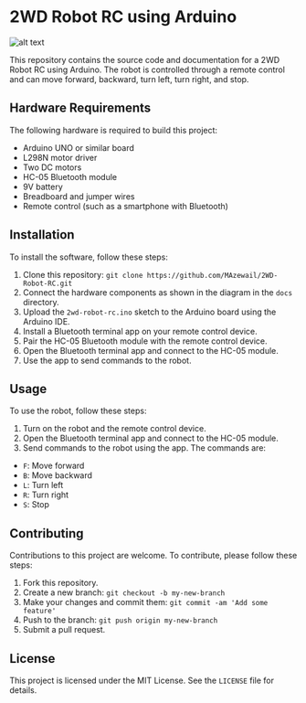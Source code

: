 # 2WD Robot RC using Arduino
![__alt text__](https://img.shields.io/github/deployments/:MAzewail/:2WD-Robot-RC/:)

This repository contains the source code and documentation for a 2WD Robot RC using Arduino. The robot is controlled through a remote control and can move forward, backward, turn left, turn right, and stop.

## Hardware Requirements

The following hardware is required to build this project:

- Arduino UNO or similar board
- L298N motor driver
- Two DC motors
- HC-05 Bluetooth module
- 9V battery
- Breadboard and jumper wires
- Remote control (such as a smartphone with Bluetooth)

## Installation

To install the software, follow these steps:

1. Clone this repository: `git clone https://github.com/MAzewail/2WD-Robot-RC.git`
2. Connect the hardware components as shown in the diagram in the `docs` directory.
3. Upload the `2wd-robot-rc.ino` sketch to the Arduino board using the Arduino IDE.
4. Install a Bluetooth terminal app on your remote control device.
5. Pair the HC-05 Bluetooth module with the remote control device.
6. Open the Bluetooth terminal app and connect to the HC-05 module.
7. Use the app to send commands to the robot.

## Usage

To use the robot, follow these steps:

1. Turn on the robot and the remote control device.
2. Open the Bluetooth terminal app and connect to the HC-05 module.
3. Send commands to the robot using the app. The commands are:

- `F`: Move forward
- `B`: Move backward
- `L`: Turn left
- `R`: Turn right
- `S`: Stop

## Contributing

Contributions to this project are welcome. To contribute, please follow these steps:

1. Fork this repository.
2. Create a new branch: `git checkout -b my-new-branch`
3. Make your changes and commit them: `git commit -am 'Add some feature'`
4. Push to the branch: `git push origin my-new-branch`
5. Submit a pull request.

## License

This project is licensed under the MIT License. See the `LICENSE` file for details.
